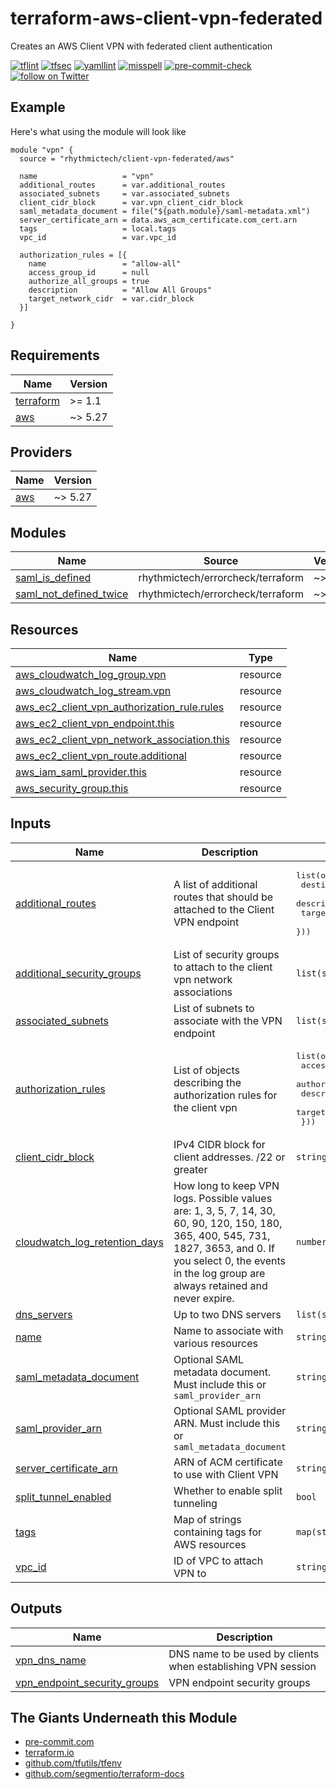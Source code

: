 # terraform-aws-client-vpn-federated
Creates an AWS Client VPN with federated client authentication

[![tflint](https://github.com/rhythmictech/terraform-aws-client-vpn-federated/workflows/tflint/badge.svg?branch=master&event=push)](https://github.com/rhythmictech/terraform-aws-client-vpn-federated/actions?query=workflow%3Atflint+event%3Apush+branch%3Amaster)
[![tfsec](https://github.com/rhythmictech/terraform-aws-client-vpn-federated/workflows/tfsec/badge.svg?branch=master&event=push)](https://github.com/rhythmictech/terraform-aws-client-vpn-federated/actions?query=workflow%3Atfsec+event%3Apush+branch%3Amaster)
[![yamllint](https://github.com/rhythmictech/terraform-aws-client-vpn-federated/workflows/yamllint/badge.svg?branch=master&event=push)](https://github.com/rhythmictech/terraform-aws-client-vpn-federated/actions?query=workflow%3Ayamllint+event%3Apush+branch%3Amaster)
[![misspell](https://github.com/rhythmictech/terraform-aws-client-vpn-federated/workflows/misspell/badge.svg?branch=master&event=push)](https://github.com/rhythmictech/terraform-aws-client-vpn-federated/actions?query=workflow%3Amisspell+event%3Apush+branch%3Amaster)
[![pre-commit-check](https://github.com/rhythmictech/terraform-aws-client-vpn-federated/workflows/pre-commit-check/badge.svg?branch=master&event=push)](https://github.com/rhythmictech/terraform-aws-client-vpn-federated/actions?query=workflow%3Apre-commit-check+event%3Apush+branch%3Amaster)
<a href="https://twitter.com/intent/follow?screen_name=RhythmicTech"><img src="https://img.shields.io/twitter/follow/RhythmicTech?style=social&logo=twitter" alt="follow on Twitter"></a>

## Example

Here's what using the module will look like
```hcl
module "vpn" {
  source = "rhythmictech/client-vpn-federated/aws"

  name                   = "vpn"
  additional_routes      = var.additional_routes
  associated_subnets     = var.associated_subnets
  client_cidr_block      = var.vpn_client_cidr_block
  saml_metadata_document = file("${path.module}/saml-metadata.xml")
  server_certificate_arn = data.aws_acm_certificate.com_cert.arn
  tags                   = local.tags
  vpc_id                 = var.vpc_id

  authorization_rules = [{
    name                 = "allow-all"
    access_group_id      = null
    authorize_all_groups = true
    description          = "Allow All Groups"
    target_network_cidr  = var.cidr_block
  }]

}
```

<!-- BEGINNING OF PRE-COMMIT-TERRAFORM DOCS HOOK -->
## Requirements

| Name | Version |
|------|---------|
| <a name="requirement_terraform"></a> [terraform](#requirement\_terraform) | >= 1.1 |
| <a name="requirement_aws"></a> [aws](#requirement\_aws) | ~> 5.27 |

## Providers

| Name | Version |
|------|---------|
| <a name="provider_aws"></a> [aws](#provider\_aws) | ~> 5.27 |

## Modules

| Name | Source | Version |
|------|--------|---------|
| <a name="module_saml_is_defined"></a> [saml\_is\_defined](#module\_saml\_is\_defined) | rhythmictech/errorcheck/terraform | ~> 1.2 |
| <a name="module_saml_not_defined_twice"></a> [saml\_not\_defined\_twice](#module\_saml\_not\_defined\_twice) | rhythmictech/errorcheck/terraform | ~> 1.2 |

## Resources

| Name | Type |
|------|------|
| [aws_cloudwatch_log_group.vpn](https://registry.terraform.io/providers/hashicorp/aws/latest/docs/resources/cloudwatch_log_group) | resource |
| [aws_cloudwatch_log_stream.vpn](https://registry.terraform.io/providers/hashicorp/aws/latest/docs/resources/cloudwatch_log_stream) | resource |
| [aws_ec2_client_vpn_authorization_rule.rules](https://registry.terraform.io/providers/hashicorp/aws/latest/docs/resources/ec2_client_vpn_authorization_rule) | resource |
| [aws_ec2_client_vpn_endpoint.this](https://registry.terraform.io/providers/hashicorp/aws/latest/docs/resources/ec2_client_vpn_endpoint) | resource |
| [aws_ec2_client_vpn_network_association.this](https://registry.terraform.io/providers/hashicorp/aws/latest/docs/resources/ec2_client_vpn_network_association) | resource |
| [aws_ec2_client_vpn_route.additional](https://registry.terraform.io/providers/hashicorp/aws/latest/docs/resources/ec2_client_vpn_route) | resource |
| [aws_iam_saml_provider.this](https://registry.terraform.io/providers/hashicorp/aws/latest/docs/resources/iam_saml_provider) | resource |
| [aws_security_group.this](https://registry.terraform.io/providers/hashicorp/aws/latest/docs/resources/security_group) | resource |

## Inputs

| Name | Description | Type | Default | Required |
|------|-------------|------|---------|:--------:|
| <a name="input_additional_routes"></a> [additional\_routes](#input\_additional\_routes) | A list of additional routes that should be attached to the Client VPN endpoint | <pre>list(object({<br>    destination_cidr_block = string<br>    description            = string<br>    target_vpc_subnet_id   = string<br>  }))</pre> | `[]` | no |
| <a name="input_additional_security_groups"></a> [additional\_security\_groups](#input\_additional\_security\_groups) | List of security groups to attach to the client vpn network associations | `list(string)` | `[]` | no |
| <a name="input_associated_subnets"></a> [associated\_subnets](#input\_associated\_subnets) | List of subnets to associate with the VPN endpoint | `list(string)` | n/a | yes |
| <a name="input_authorization_rules"></a> [authorization\_rules](#input\_authorization\_rules) | List of objects describing the authorization rules for the client vpn | <pre>list(object({<br>    access_group_id      = string<br>    authorize_all_groups = bool<br>    description          = string<br>    target_network_cidr  = string<br>  }))</pre> | n/a | yes |
| <a name="input_client_cidr_block"></a> [client\_cidr\_block](#input\_client\_cidr\_block) | IPv4 CIDR block for client addresses. /22 or greater | `string` | n/a | yes |
| <a name="input_cloudwatch_log_retention_days"></a> [cloudwatch\_log\_retention\_days](#input\_cloudwatch\_log\_retention\_days) | How long to keep VPN logs. Possible values are: 1, 3, 5, 7, 14, 30, 60, 90, 120, 150, 180, 365, 400, 545, 731, 1827, 3653, and 0. If you select 0, the events in the log group are always retained and never expire. | `number` | `30` | no |
| <a name="input_dns_servers"></a> [dns\_servers](#input\_dns\_servers) | Up to two DNS servers | `list(string)` | `[]` | no |
| <a name="input_name"></a> [name](#input\_name) | Name to associate with various resources | `string` | n/a | yes |
| <a name="input_saml_metadata_document"></a> [saml\_metadata\_document](#input\_saml\_metadata\_document) | Optional SAML metadata document. Must include this or `saml_provider_arn` | `string` | `null` | no |
| <a name="input_saml_provider_arn"></a> [saml\_provider\_arn](#input\_saml\_provider\_arn) | Optional SAML provider ARN. Must include this or `saml_metadata_document` | `string` | `null` | no |
| <a name="input_server_certificate_arn"></a> [server\_certificate\_arn](#input\_server\_certificate\_arn) | ARN of ACM certificate to use with Client VPN | `string` | n/a | yes |
| <a name="input_split_tunnel_enabled"></a> [split\_tunnel\_enabled](#input\_split\_tunnel\_enabled) | Whether to enable split tunneling | `bool` | `true` | no |
| <a name="input_tags"></a> [tags](#input\_tags) | Map of strings containing tags for AWS resources | `map(string)` | `{}` | no |
| <a name="input_vpc_id"></a> [vpc\_id](#input\_vpc\_id) | ID of VPC to attach VPN to | `string` | n/a | yes |

## Outputs

| Name | Description |
|------|-------------|
| <a name="output_vpn_dns_name"></a> [vpn\_dns\_name](#output\_vpn\_dns\_name) | DNS name to be used by clients when establishing VPN session |
| <a name="output_vpn_endpoint_security_groups"></a> [vpn\_endpoint\_security\_groups](#output\_vpn\_endpoint\_security\_groups) | VPN endpoint security groups |
<!-- END OF PRE-COMMIT-TERRAFORM DOCS HOOK -->

## The Giants Underneath this Module
- [pre-commit.com](pre-commit.com)
- [terraform.io](terraform.io)
- [github.com/tfutils/tfenv](github.com/tfutils/tfenv)
- [github.com/segmentio/terraform-docs](github.com/segmentio/terraform-docs)